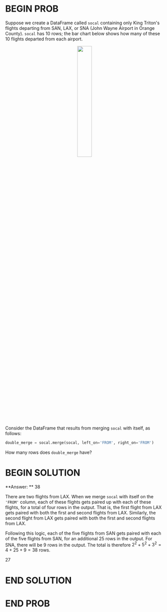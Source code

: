 # BEGIN PROB

Suppose we create a DataFrame called `socal` containing only King Triton's flights departing from SAN, LAX, or SNA (John Wayne Airport in Orange County). `socal` has 10 rows; the bar chart below shows how many of these 10 flights departed from each airport.

<center><img src='../assets/images/fa21-midterm/socal.png' width=30%></center>
<br>

Consider the DataFrame that results from merging `socal` with itself, as follows:

```py
double_merge = socal.merge(socal, left_on='FROM', right_on='FROM')
```

How many rows does `double_merge` have?

# BEGIN SOLUTION

**Answer: ** 38

There are two flights from LAX. When we merge `socal` with itself on the `'FROM'` column, each of these flights gets paired up with each of these flights, for a total of four rows in the output. That is, the first flight from LAX gets paired with both the first and second flights from LAX. Similarly, the second flight from LAX gets paired with both the first and second flights from LAX.

Following this logic, each of the five flights from SAN gets paired with each of the five flights from SAN, for an additional 25 rows in the output. For SNA, there will be 9 rows in the output. The total is therefore $2^2 + 5^2 + 3^2 = 4 + 25 + 9 = 38$ rows.

<average>27</average>

# END SOLUTION

# END PROB